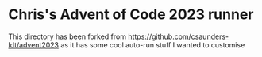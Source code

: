 # Chris's Advent of Code 2023 runner

This directory has been forked from https://github.com/csaunders-ldt/advent2023 as it has some cool auto-run stuff I wanted to customise
